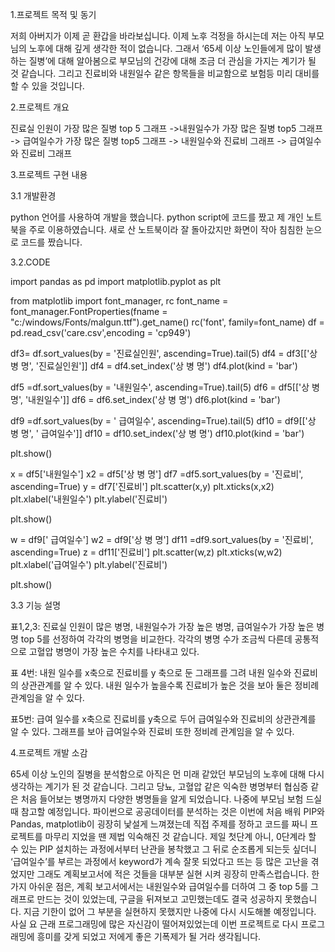 1.프로젝트 목적 및 동기

저희 아버지가 이제 곧 환갑을 바라보십니다. 이제 노후 걱정을 하시는데 저는 아직 부모님의 노후에 대해 깊게 생각한 적이 없습니다. 
그래서 ‘65세 이상 노인들에게 많이 발생하는 질병’에 대해 알아봄으로 부모님의 건강에 대해 조금 더 관심을 가지는 계기가 될 것 같습니다. 
그리고 진료비와 내원일수 같은 항목들을 비교함으로 보험등 미리 대비를 할 수 있을 것입니다. 

2.프로젝트 개요

진료실 인원이 가장 많은 질병  top 5 그래프 ->내원일수가 가장 많은 질병 top5 그래프 -> 
급여일수가 가장 많은 질병 top5 그래프 -> 내원일수와 진료비 그래프 -> 급여일수와 진료비 그래프 

3.프로젝트 구현 내용

3.1 개발환경

python 언어를 사용하여 개발을 했습니다. python script에 코드를 짰고 제 개인 노트북을 주로 이용하였습니다. 
새로 산 노트북이라 잘 돌아갔지만 화면이 작아 침침한 눈으로 코드를 짰습니다.

3.2.CODE

import pandas as pd
import matplotlib.pyplot as plt

from matplotlib import font_manager, rc
font_name = font_manager.FontProperties(fname = "c:/windows/Fonts/malgun.ttf").get_name()
rc('font', family=font_name)
df = pd.read_csv('care.csv',encoding = 'cp949')

df3= df.sort_values(by = '진료실인원', ascending=True).tail(5)
df4 = df3[['상      병      명', '진료실인원']]
df4 = df4.set_index('상      병      명')
df4.plot(kind = 'bar')


df5 =df.sort_values(by = '내원일수', ascending=True).tail(5)
df6 = df5[['상      병      명', '내원일수']]
df6 = df6.set_index('상      병      명')
df6.plot(kind = 'bar')

df9 =df.sort_values(by = ' 급여일수', ascending=True).tail(5)
df10 = df9[['상      병      명', ' 급여일수']]
df10 = df10.set_index('상      병      명')
df10.plot(kind = 'bar')

plt.show()

x = df5['내원일수']
x2 = df5['상      병      명']
df7 =df5.sort_values(by = '진료비', ascending=True)
y =  df7['진료비']
plt.scatter(x,y)
plt.xticks(x,x2)
plt.xlabel('내원일수')
plt.ylabel('진료비')

plt.show()

w = df9[' 급여일수']
w2 = df9['상      병      명']
df11 =df9.sort_values(by = '진료비', ascending=True)
z =  df11['진료비']
plt.scatter(w,z)
plt.xticks(w,w2)
plt.xlabel('급여일수')
plt.ylabel('진료비')


plt.show()

3.3 기능 설명

표1,2,3: 진료실 인원이 많은 병명, 내원일수가 가장 높은 병명, 급여일수가 가장 높은 병명 top 5를 선정하여 각각의 병명을 비교한다. 
각각의 병명 수가 조금씩 다른데 공통적으로 고혈압 병명이 가장 높은 수치를 나타내고 있다. 

표 4번: 내원 일수를 x축으로 진료비를 y 축으로 둔 그래프를 그려 내원 일수와 진료비의 상관관계를 알 수 있다. 
내원 일수가 높을수록 진료비가 높은 것을 보아 둘은 정비례 관계임을 알 수 있다. 

표5번: 급여 일수를 x축으로 진료비를 y축으로 두어 급여일수와 진료비의 상관관계를 알 수 있다. 
그래프를 보아 급여일수와 진료비 또한 정비례 관계임을 알 수 있다.

4.프로젝트 개발 소감

65세 이상 노인의 질병을 분석함으로 아직은 먼 미래 같았던 부모님의 노후에 대해 다시 생각하는 계기가 된 것 같습니다. 
그리고 당뇨, 고혈압 같은 익숙한 병명부터 협심증 같은 처음 들어보는 병명까지 다양한 병명들을 알게 되었습니다. 
나중에 부모님 보험 드실 때 참고할 예정입니다. 파이썬으로 공공데이터를 분석하는 것은 이번에 처음 배워 PIP와 Pandas, matplotlib이 
굉장히 낯설게 느껴졌는데 직접 주제를 정하고 코드를 짜니 프로젝트를 마무리 지었을 땐 제법 익숙해진 것 같습니다. 
제일 첫단계 아니, 0단계라 할 수 있는 PIP 설치하는 과정에서부터 난관을 봉착했고 그 뒤로 순조롭게 되는듯 싶더니 ‘급여일수’를 부르는 과정에서 
keyword가 계속 잘못 되었다고 뜨는 등 많은 고난을 겪었지만 그래도 계획보고서에 적은 것들을 대부분 실현 시켜 굉장히 만족스럽습니다. 
한가지 아쉬운 점은, 계획 보고서에서는 내원일수와 급여일수를 더하여 그 중 top 5를 그래프로 만드는 것이 있었는데, 구글을 뒤져보고 고민했는데도 결국 성공하지 못했습니다. 
지금 기한이 없어 그 부분을 실현하지 못했지만 나중에 다시 시도해볼 예정입니다. 
사실 요 근래 프로그래밍에 많은 자신감이 떨어져있었는데 이번 프로젝트로 다시 프로그래밍에 흥미를 갖게 되었고 저에게 좋은 기폭제가 될 거라 생각됩니다. 
